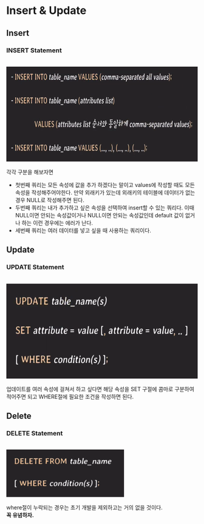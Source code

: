 # Insert & Update

## Insert
### INSERT Statement
<br>
<img src="./insert.png" alt="insert" height="250">

각각 구분을 해보자면 
- 첫번째 쿼리는 모든 속성에 값을 추가 하겠다는 말이고 values에 작성할 때도 모든 속성을 작성해주어야한다. 만약 외래키가 있는데 외래키의 테이블에 데이터가 없는 경우 NULL로 작성해주면 된다.
- 두번째 쿼리는 내가 추가하고 싶은 속성을 선택하여 insert할 수 있는 쿼리다. 이때 NULL이면 안되는 속성값이거나 NULL이면 안되는 속성값인데 default 값이 없거나 하는 이런 경우에는 에러가 난다.
- 세번째 쿼리는 여러 데이터를 넣고 싶을 때 사용하는 쿼리이다.

## Update
### UPDATE Statement
<br>
<img src="./update.png" alt="update" height="250">

업데이트를 여러 속성에 걸쳐서 하고 싶다면 해당 속성을 SET 구절에 콤마로 구분하여 적어주면 되고 WHERE절에 필요한 조건을 작성하면 된다.

## Delete
### DELETE Statement
<br>
<img src="./delete.png" alt="delete" height="125">

where절이 누락되는 경우는 초기 개발을 제외하고는 거의 없을 것이다.  
<b>꼭 유념하자.</b>